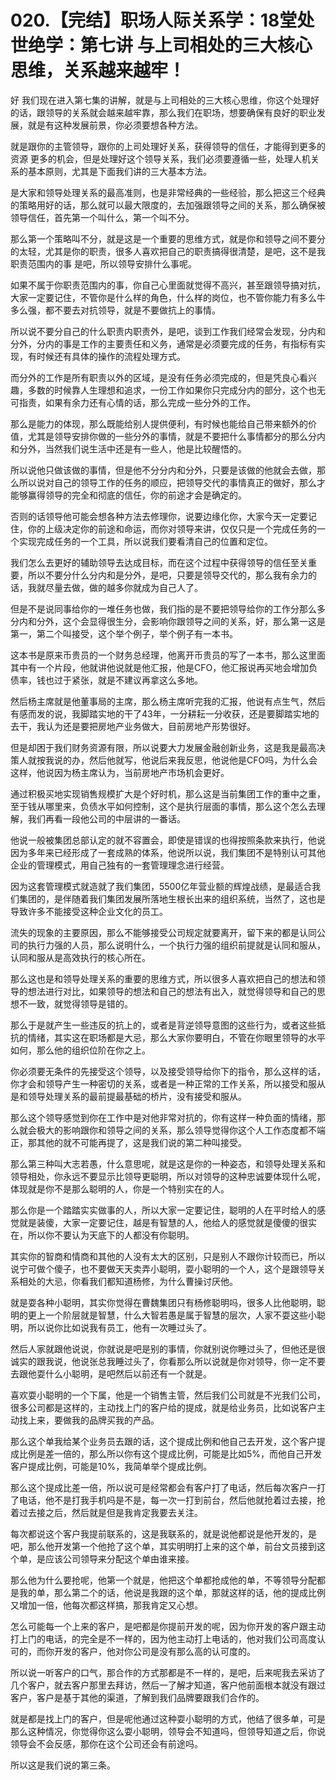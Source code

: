 # 020.【完结】职场人际关系学：18堂处世绝学：第七讲  与上司相处的三大核心思维，关系越来越牢！

好 我们现在进入第七集的讲解，就是与上司相处的三大核心思维，你这个处理好的话，跟领导的关系就会越来越牢靠，那么我们在职场，想要确保有良好的职业发展，就是有这种发展前景，你必须要想各种方法。

就是跟你的主管领导，跟你的上司处理好关系，获得领导的信任，才能得到更多的资源 更多的机会，但是处理好这个领导关系，我们必须要遵循一些，处理人机关系的基本原则，尤其是下面我们讲的三大基本方法。

是大家和领导处理关系的最高准则，也是非常经典的一些经验，那么把这三个经典的策略用好的话，那么就可以最大限度的，去加强跟领导之间的关系，那么确保被领导信任，首先第一个叫什么，第一个叫不分。

那么第一个策略叫不分，就是这是一个重要的思维方式，就是你和领导之间不要分的太轻，尤其是你的职责，很多人喜欢把自己的职责搞得很清楚，是吧，这不是我职责范围内的事 是吧，所以领导安排什么事呢。

如果不属于你职责范围内的事，你自己心里面就觉得不高兴，甚至跟领导搞对抗，大家一定要记住，不管你是什么样的角色，什么样的岗位，也不管你能力有多么牛多么强，都不要去对抗领导，就是不要做抗上的事情。

所以说不要分自己的什么职责内职责外，是吧，谈到工作我们经常会发现，分内和分外，分内的事是工作的主要责任和义务，通常是必须要完成的任务，有指标有实现，有时候还有具体的操作的流程处理方式。

而分外的工作是所有职责以外的区域，是没有任务必须完成的，但是凭良心看兴趣，多数的时候靠人生理想和追求，一份工作如果你只完成分内的部分，这个也无可指责，如果有余力还有心情的话，那么完成一些分外的工作。

那么是能力的体现，那么既能给别人提供便利，有时候也能给自己带来额外的价值，尤其是领导安排你做的一些分外的事情，就是不要把什么事情都分的那么分内和分外，当然我们说生活中还是有一些人，他是比较醒悟的。

所以说他只做该做的事情，但是他不分分内和分外，只要是该做的他就会去做，那么所以说对自己的领导工作的任务的顺应，把领导交代的事情真正的做好，那么才能够赢得领导的完全和彻底的信任，你的前途才会是确定的。

否则的话领导他可能会想各种方法去修理你，说要边缘化你，大家今天一定要记住，你的上级决定你的前途和命运，而你对领导来讲，仅仅只是一个完成任务的一个实现完成任务的一个工具，所以说我们要看清自己的位置和定位。

我们怎么去更好的辅助领导去达成目标，而在这个过程中获得领导的信任至关重要，所以不要分什么分内和是分外，是吧，只要是领导交代的，那么我有余力的话，我就尽量去做，做的越多你就成为自己人了。

但是不是说同事给你的一堆任务也做，我们指的是不要把领导给你的工作分那么多分内和分外，这个会显得很生分，会影响你跟领导之间的关系，好，那么第一这是第一，第二个叫接受，这个举个例子，举个例子有一本书。

这本书是原来币贵员的一个财务总经理，他离开币贵员的写了一本书，那么这里面其中有一个片段，他就讲他说就是他汇报，他是CFO，他汇报说再买地会增加负债率，钱也过于紧张，就是不建议再拿这么多地。

然后杨主席就是他董事局的主席，那么杨主席听完我的汇报，他说有点生气，然后有感而发的说，我脚踏实地的干了43年，一分耕耘一分收获，还是要脚踏实地的去干，我认为还是要把房地产业务做大，目前房地产形势很好。

但是却困于我们财务资源有限，所以说要大力发展金融创新业务，这是我是最高决策人就按我说的办，然后他就写，他说后来我反思，他说他是CFO吗，为什么会这样，他说因为杨主席认为，当前房地产市场机会更好。

通过积极买地实现销售规模扩大是个好时机，那么这是当前集团工作的重中之重，至于钱从哪里来，负债水平如何控制，这个是执行层面的事情，那么这个怎么去理解，我们再看一段他公司的中层讲的一番话。

他说一般被集团总部认定的就不容置会，即使是错误的也得按照条款来执行，他说因为多年来已经形成了一套成熟的体系，他说所以说，我们集团不是特别认可其他企业的管理模式，用自己独有的一套管理理念进行经营。

因为这套管理模式就造就了我们集团，5500亿年营业额的辉煌战绩，是最适合我们集团的，是伴随着我们集团发展所落地生根长出来的组织系统，当然了，这也是导致许多不能接受这种企业文化的员工。

流失的现象的主要原因，那么不能够接受公司规定就要离开，留下来的都是认同公司的执行力强的人员，那么说明什么，一个执行力强的组织前提就是认同和服从，认同和服从是高效执行的核心所在。

那么这也是和领导处理关系的重要的思维方式，所以很多人喜欢把自己的想法和领导的想法进行对比，如果领导的想法和自己的想法有出入，就觉得领导和自己的思想不一致，就觉得领导是错的。

那么于是就产生一些违反的抗上的，或者是背逆领导意图的这些行为，或者这些抵抗的情绪，其实这在职场都是大忌，那么大家你要明白，不管在你眼里领导的水平如何，那么他的组织位阶在你之上。

你必须要无条件的先接受这个领导，以及接受领导给你下的指令，那么这样的话，你才会和领导产生一种密切的关系，或者是一种正常的工作关系，所以接受和服从是和领导处理关系的最前提最基础的桥片，没有接受和服从。

那么这个领导感觉到你在工作中是对他非常对抗的，你有这样一种负面的情绪，那么就会极大的影响跟你和领导之间的关系，那么领导觉得你这个人工作态度都不端正，那其他的就不可能再提了，这是我们说的第二种叫接受。

那么第三种叫大志若愚，什么意思呢，就是这是你的一种姿态，和领导处理关系和领导相处，你永远不要显示比领导更聪明，所以对领导的这种忠诚要体现什么呢，体现就是你不是那么聪明的人，你是一个特别实在的人。

那么你是一个踏踏实实做事的人，所以大家一定要记住，聪明的人在平时给人的感觉就是装傻，大家一定要记住，越是有智慧的人，他给人的感觉就是傻傻的很实在，所以你不要认为天底下的人都没有你聪明。

其实你的智商和情商和其他的人没有太大的区别，只是别人不跟你计较而已，所以说宁可做个傻子，也不要做天天卖弄小聪明，耍小聪明的一个人，这个是跟领导关系相处的大忌，你看我们都知道杨修，为什么曹操讨厌他。

就是耍各种小聪明，其实你觉得在曹魏集团只有杨修聪明吗，很多人比他聪明，聪明的更上一个阶层就是智慧，什么大智若愚是属于智慧的层次，人家不耍这些小聪明，所以说你比如说我有员工，他有一次睡过头了。

然后人家就跟他说说，你就说是吧是别的事情，你就别说你睡过头了，但他还是很诚实的跟我说，他说张总我睡过头了，你看那么所以说就是你对领导，你一定不要去跟他耍什么小聪明，是吧然后以前还有一个就是。

喜欢耍小聪明的一个下属，他是一个销售主管，然后我们公司就是不光我们公司，很多公司都是这样的，主动找上门的客户给的提成，就是给业务员，比如说客户主动找上来，要做我的品牌买我的产品。

那么这个单我给某个业务员去跟的话，这个提成比例和他自己去开发，这个客户提成比例是差一倍的，那么所以你有这个提成比例，可能是比如5%，而他自己开发客户提成比例，可能是10%，我简单举个提成比例。

那么这个提成比差一倍，所以说可是经常都会有客户打了电话，然后每次客户一打了电话，他不是打我手机吗是不是，每一次一打到前台，然后他就抢着过去接，抢着过去接之后，然后就是但是我肯定我要去关注。

每次都说这个客户我提前联系的，这是我联系的，就是说他都说是他开发的，是吧，那么他开发第一个他抢了这个单，其实明明打上来的这个单，前台文员接到这个单，是应该公司领导来分配这个单由谁来接。

那么他为什么要抢呢，他第一个就是，他把这个单都抢成他的单，不等领导分配都是我的单，那么第二个的话，他说是我跟的这个单，那就这样的话，他的提成比例又增加一倍，他每次都这样搞，那我肯定又心想。

怎么可能每一个上来的客户，是吧都是你提前开发的呢，因为你开发的客户跟主动打上门的电话，的完全是不一样的，因为他主动打上电话的，他对我们公司高度认可的，而你开发的客户，他对你公司是没有那么高的认可度的。

所以说一听客户的口气，那合作的方式那都是不一样的，是吧，后来呢我去采访了几个客户，就去客户那里去拜访，然后一了解才知道，客户他前面根本就没有跟过客户，客户是基于其他的渠道，了解到我们品牌要跟我们合作的。

就是都是找上门的客户，但是呢他通过这种耍小聪明的方式，他结了很多单，可是那么这种情况，你觉得你这么耍小聪明，领导会不知道吗，但领导知道之后，你说领导会不会反感，那你在这个公司还会有前途吗。

所以这是我们说的第三条。